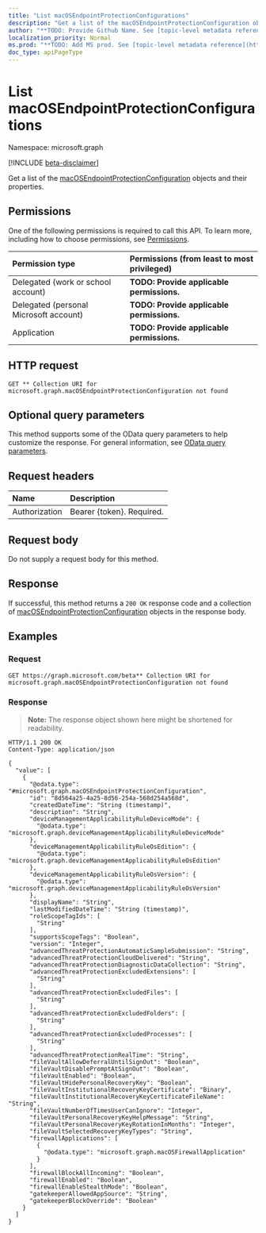 ```yaml
---
title: "List macOSEndpointProtectionConfigurations"
description: "Get a list of the macOSEndpointProtectionConfiguration objects and their properties."
author: "**TODO: Provide Github Name. See [topic-level metadata reference](https://msgo.azurewebsites.net/add/document/guidelines/metadata.html#topic-level-metadata)**"
localization_priority: Normal
ms.prod: "**TODO: Add MS prod. See [topic-level metadata reference](https://msgo.azurewebsites.net/add/document/guidelines/metadata.html#topic-level-metadata)**"
doc_type: apiPageType
---
```


# List macOSEndpointProtectionConfigurations
Namespace: microsoft.graph

[!INCLUDE [beta-disclaimer](../../includes/beta-disclaimer.md)]

Get a list of the [macOSEndpointProtectionConfiguration](../resources/macosendpointprotectionconfiguration.md) objects and their properties.

## Permissions
One of the following permissions is required to call this API. To learn more, including how to choose permissions, see [Permissions](/graph/permissions-reference).

|Permission type|Permissions (from least to most privileged)|
|:---|:---|
|Delegated (work or school account)|**TODO: Provide applicable permissions.**|
|Delegated (personal Microsoft account)|**TODO: Provide applicable permissions.**|
|Application|**TODO: Provide applicable permissions.**|

## HTTP request

<!-- {
  "blockType": "ignored"
}
-->
``` http
GET ** Collection URI for microsoft.graph.macOSEndpointProtectionConfiguration not found
```

## Optional query parameters
This method supports some of the OData query parameters to help customize the response. For general information, see [OData query parameters](/graph/query-parameters).

## Request headers
|Name|Description|
|:---|:---|
|Authorization|Bearer {token}. Required.|

## Request body
Do not supply a request body for this method.

## Response

If successful, this method returns a `200 OK` response code and a collection of [macOSEndpointProtectionConfiguration](../resources/macosendpointprotectionconfiguration.md) objects in the response body.

## Examples

### Request
<!-- {
  "blockType": "request",
  "name": "list_macosendpointprotectionconfiguration"
}
-->
``` http
GET https://graph.microsoft.com/beta** Collection URI for microsoft.graph.macOSEndpointProtectionConfiguration not found
```


### Response
>**Note:** The response object shown here might be shortened for readability.
<!-- {
  "blockType": "response",
  "truncated": true,
  "@odata.type": "Collection(microsoft.graph.macOSEndpointProtectionConfiguration)"
}
-->
``` http
HTTP/1.1 200 OK
Content-Type: application/json

{
  "value": [
    {
      "@odata.type": "#microsoft.graph.macOSEndpointProtectionConfiguration",
      "id": "8d564a25-4a25-8d56-254a-568d254a568d",
      "createdDateTime": "String (timestamp)",
      "description": "String",
      "deviceManagementApplicabilityRuleDeviceMode": {
        "@odata.type": "microsoft.graph.deviceManagementApplicabilityRuleDeviceMode"
      },
      "deviceManagementApplicabilityRuleOsEdition": {
        "@odata.type": "microsoft.graph.deviceManagementApplicabilityRuleOsEdition"
      },
      "deviceManagementApplicabilityRuleOsVersion": {
        "@odata.type": "microsoft.graph.deviceManagementApplicabilityRuleOsVersion"
      },
      "displayName": "String",
      "lastModifiedDateTime": "String (timestamp)",
      "roleScopeTagIds": [
        "String"
      ],
      "supportsScopeTags": "Boolean",
      "version": "Integer",
      "advancedThreatProtectionAutomaticSampleSubmission": "String",
      "advancedThreatProtectionCloudDelivered": "String",
      "advancedThreatProtectionDiagnosticDataCollection": "String",
      "advancedThreatProtectionExcludedExtensions": [
        "String"
      ],
      "advancedThreatProtectionExcludedFiles": [
        "String"
      ],
      "advancedThreatProtectionExcludedFolders": [
        "String"
      ],
      "advancedThreatProtectionExcludedProcesses": [
        "String"
      ],
      "advancedThreatProtectionRealTime": "String",
      "fileVaultAllowDeferralUntilSignOut": "Boolean",
      "fileVaultDisablePromptAtSignOut": "Boolean",
      "fileVaultEnabled": "Boolean",
      "fileVaultHidePersonalRecoveryKey": "Boolean",
      "fileVaultInstitutionalRecoveryKeyCertificate": "Binary",
      "fileVaultInstitutionalRecoveryKeyCertificateFileName": "String",
      "fileVaultNumberOfTimesUserCanIgnore": "Integer",
      "fileVaultPersonalRecoveryKeyHelpMessage": "String",
      "fileVaultPersonalRecoveryKeyRotationInMonths": "Integer",
      "fileVaultSelectedRecoveryKeyTypes": "String",
      "firewallApplications": [
        {
          "@odata.type": "microsoft.graph.macOSFirewallApplication"
        }
      ],
      "firewallBlockAllIncoming": "Boolean",
      "firewallEnabled": "Boolean",
      "firewallEnableStealthMode": "Boolean",
      "gatekeeperAllowedAppSource": "String",
      "gatekeeperBlockOverride": "Boolean"
    }
  ]
}
```

